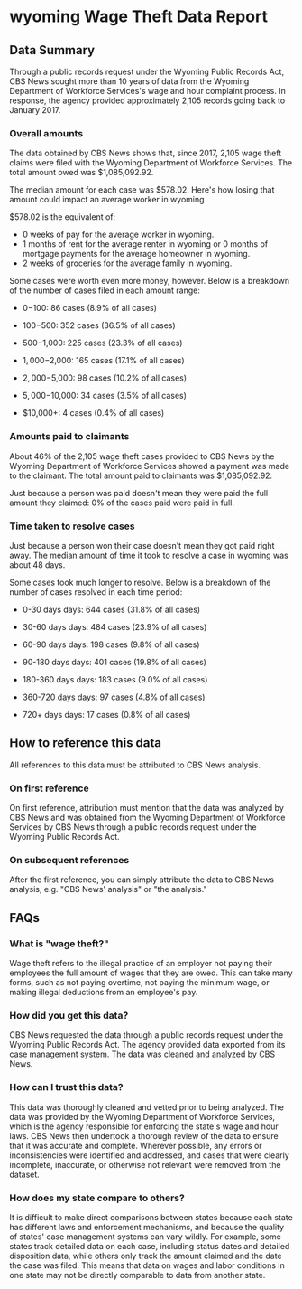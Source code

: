 # wyoming Wage Theft Data Report

## Data Summary

Through a public records request under the Wyoming Public Records Act, CBS News sought more than 10 years of data from the Wyoming Department of Workforce Services's wage and hour complaint process. In response, the agency provided approximately 2,105 records going back to January 2017.



### Overall amounts

The data obtained by CBS News shows that, since 2017, 2,105 wage theft claims were filed with the Wyoming Department of Workforce Services. The total amount owed was $1,085,092.92.

The median amount for each case was $578.02. Here's how losing that amount could impact an average worker in wyoming

$578.02 is the equivalent of: 
* 0 weeks of pay for the average worker in wyoming.
* 1 months of rent for the average renter in wyoming or 0 months of mortgage payments for the average homeowner in wyoming.
* 2 weeks of groceries for the average family in wyoming.

Some cases were worth even more money, however. Below is a breakdown of the number of cases filed in each amount range: 

* $0-$100: 86 cases (8.9% of all cases)

* $100-$500: 352 cases (36.5% of all cases)

* $500-$1,000: 225 cases (23.3% of all cases)

* $1,000-$2,000: 165 cases (17.1% of all cases)

* $2,000-$5,000: 98 cases (10.2% of all cases)

* $5,000-$10,000: 34 cases (3.5% of all cases)

* $10,000+: 4 cases (0.4% of all cases)



### Amounts paid to claimants

About 46% of the 2,105 wage theft cases provided to CBS News by the Wyoming Department of Workforce Services showed a payment was made to the claimant. The total amount paid to claimants was $1,085,092.92.


Just because a person was paid doesn't mean they were paid the full amount they claimed: 0% of the cases paid were paid in full.



### Time taken to resolve cases

Just because a person won their case doesn't mean they got paid right away. The median amount of time it took to resolve a case in wyoming was about 48 days.

Some cases took much longer to resolve. Below is a breakdown of the number of cases resolved in each time period: 

* 0-30 days days: 644 cases (31.8% of all cases)

* 30-60 days days: 484 cases (23.9% of all cases)

* 60-90 days days: 198 cases (9.8% of all cases)

* 90-180 days days: 401 cases (19.8% of all cases)

* 180-360 days days: 183 cases (9.0% of all cases)

* 360-720 days days: 97 cases (4.8% of all cases)

* 720+ days days: 17 cases (0.8% of all cases)



## How to reference this data

All references to this data must be attributed to CBS News analysis.

### On first reference

On first reference, attribution must mention that the data was analyzed by CBS News and was obtained from the Wyoming Department of Workforce Services by CBS News through a public records request under the Wyoming Public Records Act.

### On subsequent references

After the first reference, you can simply attribute the data to CBS News analysis, e.g. "CBS News' analysis" or "the analysis." 

## FAQs

### What is "wage theft?"

Wage theft refers to the illegal practice of an employer not paying their employees the full amount of wages that they are owed. This can take many forms, such as not paying overtime, not paying the minimum wage, or making illegal deductions from an employee's pay.

###  How did you get this data?

CBS News requested the data through a public records request under the Wyoming Public Records Act. The agency provided data exported from its case management system. The data was cleaned and analyzed by CBS News.

### How can I trust this data? 

This data was thoroughly cleaned and vetted prior to being analyzed. The data was provided by the Wyoming Department of Workforce Services, which is the agency responsible for enforcing the state's wage and hour laws. CBS News then undertook a thorough review of the data to ensure that it was accurate and complete. Wherever possible, any errors or inconsistencies were identified and addressed, and cases that were clearly incomplete, inaccurate, or otherwise not relevant were removed from the dataset.

### How does my state compare to others? 

It is difficult to make direct comparisons between states because each state has different laws and enforcement mechanisms, and because the quality of states' case management systems can vary wildly. For example, some states track detailed data on each case, including status dates and detailed disposition data, while others only track the amount claimed and the date the case was filed. This means that data on wages and labor conditions in one state may not be directly comparable to data from another state.